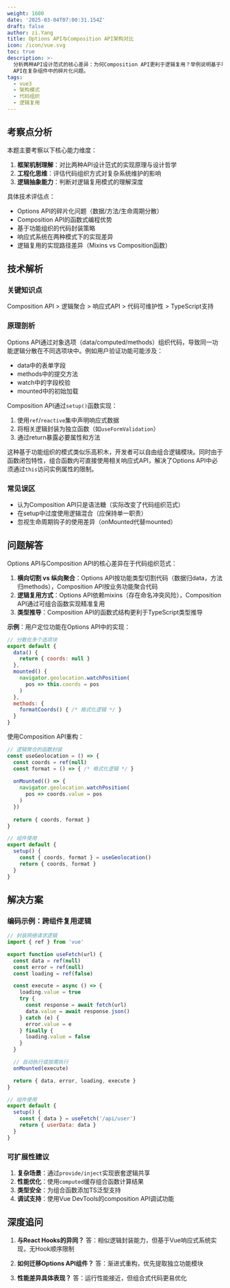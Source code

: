 ```yaml
---
weight: 1600
date: '2025-03-04T07:00:31.154Z'
draft: false
author: zi.Yang
title: Options API与Composition API架构对比
icon: /icon/vue.svg
toc: true
description: >-
  分析两种API设计范式的核心差异：为何Composition API更利于逻辑复用？举例说明基于功能组织的代码如何解决Options
  API在复杂组件中的碎片化问题。
tags:
  - vue3
  - 架构模式
  - 代码组织
  - 逻辑复用
---
```




## 考察点分析

本题主要考察以下核心能力维度：

1. **框架机制理解**：对比两种API设计范式的实现原理与设计哲学
2. **工程化思维**：评估代码组织方式对复杂系统维护的影响
3. **逻辑抽象能力**：判断对逻辑复用模式的理解深度

具体技术评估点：

- Options API的碎片化问题（数据/方法/生命周期分散）
- Composition API的函数式编程优势
- 基于功能组织的代码封装策略
- 响应式系统在两种模式下的实现差异
- 逻辑复用的实现路径差异（Mixins vs Composition函数）

## 技术解析

### 关键知识点

Composition API > 逻辑聚合 > 响应式API > 代码可维护性 > TypeScript支持

### 原理剖析

Options API通过对象选项（data/computed/methods）组织代码，导致同一功能逻辑分散在不同选项块中。例如用户验证功能可能涉及：

- data中的表单字段
- methods中的提交方法
- watch中的字段校验
- mounted中的初始加载

Composition API通过`setup()`函数实现：

1. 使用`ref`/`reactive`集中声明响应式数据
2. 将相关逻辑封装为独立函数（如`useFormValidation`）
3. 通过return暴露必要属性和方法

这种基于功能组织的模式类似乐高积木，开发者可以自由组合逻辑模块。同时由于函数闭包特性，组合函数内可直接使用相关响应式API，解决了Options API中必须通过`this`访问实例属性的限制。

### 常见误区

- 认为Composition API只是语法糖（实际改变了代码组织范式）
- 在setup中过度使用逻辑混合（应保持单一职责）
- 忽视生命周期钩子的使用差异（onMounted代替mounted）

## 问题解答

Options API与Composition API的核心差异在于代码组织范式：

1. **横向切割 vs 纵向聚合**：Options API按功能类型切割代码（数据归data，方法归methods），Composition API按业务功能聚合代码
2. **逻辑复用方式**：Options API依赖mixins（存在命名冲突风险），Composition API通过可组合函数实现精准复用
3. **类型推导**：Composition API的函数式结构更利于TypeScript类型推导

**示例**：用户定位功能在Options API中的实现：

```javascript
// 分散在多个选项块
export default {
  data() {
    return { coords: null }
  },
  mounted() {
    navigator.geolocation.watchPosition(
      pos => this.coords = pos
    )
  },
  methods: {
    formatCoords() { /* 格式化逻辑 */ }
  }
}
```

使用Composition API重构：

```javascript
// 逻辑聚合的函数封装
const useGeolocation = () => {
  const coords = ref(null)
  const format = () => { /* 格式化逻辑 */ }
  
  onMounted(() => {
    navigator.geolocation.watchPosition(
      pos => coords.value = pos
    )
  })
  
  return { coords, format }
}

// 组件使用
export default {
  setup() {
    const { coords, format } = useGeolocation()
    return { coords, format }
  }
}
```

## 解决方案

### 编码示例：跨组件复用逻辑

```javascript
// 封装网络请求逻辑
import { ref } from 'vue'

export function useFetch(url) {
  const data = ref(null)
  const error = ref(null)
  const loading = ref(false)

  const execute = async () => {
    loading.value = true
    try {
      const response = await fetch(url)
      data.value = await response.json()
    } catch (e) {
      error.value = e
    } finally {
      loading.value = false
    }
  }

  // 自动执行或按需执行
  onMounted(execute)

  return { data, error, loading, execute }
}

// 组件使用
export default {
  setup() {
    const { data } = useFetch('/api/user')
    return { userData: data }
  }
}
```

### 可扩展性建议

1. **复杂场景**：通过`provide/inject`实现嵌套逻辑共享
2. **性能优化**：使用`computed`缓存组合函数计算结果
3. **类型安全**：为组合函数添加TS泛型支持
4. **调试支持**：使用Vue DevTools的composition API调试功能

## 深度追问

1. **与React Hooks的异同？**
  答：相似逻辑封装能力，但基于Vue响应式系统实现，无Hook顺序限制

2. **如何迁移Options API组件？**
  答：渐进式重构，优先提取独立功能模块

3. **性能差异具体表现？**
  答：运行性能接近，但组合式代码更易优化
